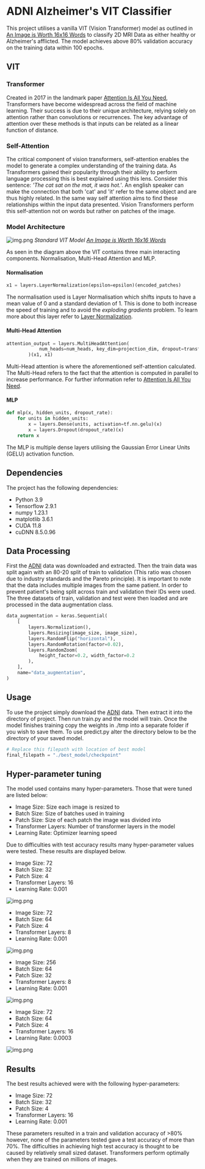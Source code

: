 # ADNI Alzheimer's VIT Classifier
This project utilises a vanilla VIT (Vision Transformer) model as outlined in 
[An Image is Worth 16x16 Words](https://arxiv.org/abs/2010.11929) 
to classify 2D MRI Data as either healthy or Alzheimer's afflicted. The 
model achieves above 80% validation accuracy on the training data within 
100 epochs.

## VIT
### Transformer
Created in 2017 in the landmark paper [Attention Is All You Need](https://arxiv.org/abs/1706.03762),
Transformers have become widespread across the field of machine learning. Their success is due to their
unique architecture, relying solely on attention rather than convolutions or recurrences. The key advantage
of attention over these methods is that inputs can be related as a linear function of distance.
### Self-Attention
The critical component of vision transformers, self-attention enables the model to generate a complex understanding of the training data.
As Transformers gained their popularity through their ability to perform language processing this is best explained using this lens. 
Consider this sentence: *'The cat sat on the mat, it was hot.'*. An english speaker can make the connection that both 'cat' and 'it' 
refer to the same object and are thus highly related. In the same way self attention aims to find these relationships within the input data presented. Vision Transformers 
perform this self-attention not on words but rather on patches of the image. 
### Model Architecture

![img.png](Images/img.png)
*Standard VIT Model [An Image is Worth 16x16 Words](https://arxiv.org/abs/2010.11929)*

 As seen in the diagram above the VIT contains three main interacting components. Normalisation, Multi-Head Attention and MLP.
#### Normalisation
```python
x1 = layers.LayerNormalization(epsilon=epsilon)(encoded_patches)
```
The normalisation used is Layer Normalisation which shifts
inputs to have a mean value of 0 and a standard deviation of 1. This is 
done to both increase the speed of training and to avoid the *exploding gradients* problem. 
To learn more about this layer refer to [Layer Normalization](https://arxiv.org/abs/1607.06450).
#### Multi-Head Attention
```python
attention_output = layers.MultiHeadAttention(
            num_heads=num_heads, key_dim=projection_dim, dropout=transformer_dropout
        )(x1, x1)
```
Multi-Head attention is where the aforementioned self-attention calculated. The Multi-Head refers to the fact that the
attention is computed in parallel to increase performance. For further information refer to 
[Attention Is All You Need](https://arxiv.org/abs/1706.03762).
#### MLP
```python
def mlp(x, hidden_units, dropout_rate):
    for units in hidden_units:
        x = layers.Dense(units, activation=tf.nn.gelu)(x)
        x = layers.Dropout(dropout_rate)(x)
    return x
```
The MLP is multiple dense layers utilising the Gaussian Error Linear Units (GELU) activation function.  

## Dependencies 
The project has the following dependencies:
* Python 3.9
* Tensorflow 2.9.1
* numpy 1.23.1
* matplotlib 3.6.1
* CUDA 11.8
* cuDNN 8.5.0.96

## Data Processing
First the [ADNI](https://cloudstor.aarnet.edu.au/plus/s/L6bbssKhUoUdTSI) data was downloaded and extracted.
Then the train data was split again with an 80-20 split of train to validation (This ratio was chosen due to industry standards
and the Pareto principle). It is important to note that the data
includes multiple images from the same patient. In order to prevent patient's being split across train and validation
their IDs were used. The three datasets of train, validation and test were then loaded and are processed in the 
data augmentation class. 
```python
data_augmentation = keras.Sequential(
    [
        layers.Normalization(),
        layers.Resizing(image_size, image_size),
        layers.RandomFlip("horizontal"),
        layers.RandomRotation(factor=0.02),
        layers.RandomZoom(
            height_factor=0.2, width_factor=0.2
        ),
    ],
    name="data_augmentation",
)
```
## Usage
To use the project simply download the [ADNI](https://cloudstor.aarnet.edu.au/plus/s/L6bbssKhUoUdTSI) data. Then extract 
it into the directory of project. Then run train.py and the model will train. Once the model finishes training copy 
the weights in ./tmp into a separate folder if you wish to save them. To use predict.py alter the directory below 
to be the directory of your saved model.
```python
# Replace this filepath with location of best model
final_filepath = "./best_model/checkpoint"
```
## Hyper-parameter tuning
The model used contains many hyper-parameters. Those that were tuned are listed below:
* Image Size: Size each image is resized to
* Batch Size: Size of batches used in training
* Patch Size: Size of each patch the image was divided into
* Transformer Layers: Number of transformer layers in the model
* Learning Rate: Optimizer learning speed

Due to difficulties with test accuracy results many hyper-parameter values were tested. These results are 
displayed below.
* Image Size: 72
* Batch Size: 32
* Patch Size: 4
* Transformer Layers: 16
* Learning Rate: 0.001

![img.png](Images/Image32.png)

* Image Size: 72
* Batch Size: 64
* Patch Size: 4
* Transformer Layers: 8
* Learning Rate: 0.001

![img.png](Images/image648.png)

* Image Size: 256
* Batch Size: 64
* Patch Size: 32
* Transformer Layers: 8
* Learning Rate: 0.001

![img.png](Images/image256.png)

* Image Size: 72
* Batch Size: 64
* Patch Size: 4
* Transformer Layers: 16
* Learning Rate: 0.0003

![img.png](Images/img1024.png)

## Results
The best results achieved were with the following hyper-parameters:
* Image Size: 72
* Batch Size: 32
* Patch Size: 4
* Transformer Layers: 16
* Learning Rate: 0.001

These parameters resulted in a train and validation accuracy of >80% however, none of the parameters tested gave
a test accuracy of more than 70%. The difficulties in achieving high test accuracy is thought to be caused by
relatively small sized dataset. Transformers perform optimally when they are trained on millions of images. 